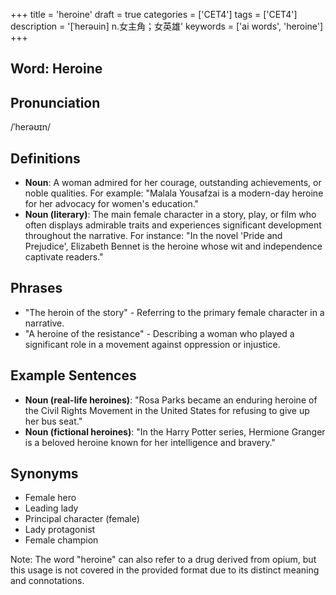 +++
title = 'heroine'
draft = true
categories = ['CET4']
tags = ['CET4']
description = '[ˈherəuin] n.女主角；女英雄'
keywords = ['ai words', 'heroine']
+++

## Word: Heroine

## Pronunciation
/ˈherəʊɪn/

## Definitions
- **Noun**: A woman admired for her courage, outstanding achievements, or noble qualities. For example: "Malala Yousafzai is a modern-day heroine for her advocacy for women's education."
- **Noun (literary)**: The main female character in a story, play, or film who often displays admirable traits and experiences significant development throughout the narrative. For instance: "In the novel 'Pride and Prejudice', Elizabeth Bennet is the heroine whose wit and independence captivate readers."

## Phrases
- "The heroin of the story" - Referring to the primary female character in a narrative.
- "A heroine of the resistance" - Describing a woman who played a significant role in a movement against oppression or injustice.

## Example Sentences
- **Noun (real-life heroines)**: "Rosa Parks became an enduring heroine of the Civil Rights Movement in the United States for refusing to give up her bus seat."
- **Noun (fictional heroines)**: "In the Harry Potter series, Hermione Granger is a beloved heroine known for her intelligence and bravery."

## Synonyms
- Female hero
- Leading lady
- Principal character (female)
- Lady protagonist
- Female champion

Note: The word "heroine" can also refer to a drug derived from opium, but this usage is not covered in the provided format due to its distinct meaning and connotations.
